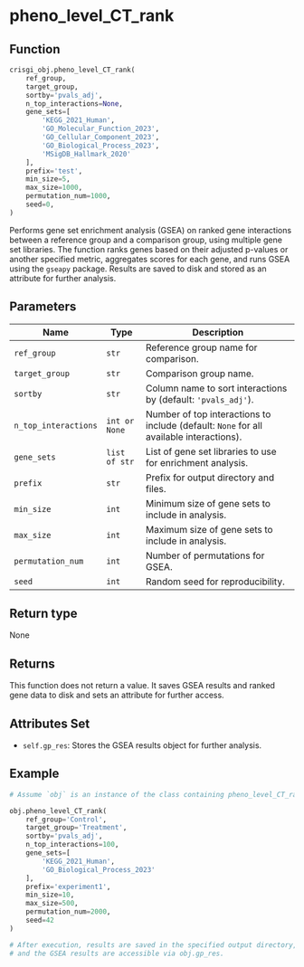 # pheno_level_CT_rank

## Function

```python
crisgi_obj.pheno_level_CT_rank(
    ref_group,
    target_group,
    sortby='pvals_adj',
    n_top_interactions=None,
    gene_sets=[
        'KEGG_2021_Human',
        'GO_Molecular_Function_2023',
        'GO_Cellular_Component_2023',
        'GO_Biological_Process_2023',
        'MSigDB_Hallmark_2020'
    ],
    prefix='test',
    min_size=5,
    max_size=1000,
    permutation_num=1000,
    seed=0,
)
```

Performs gene set enrichment analysis (GSEA) on ranked gene interactions between a reference group and a comparison group, using multiple gene set libraries. The function ranks genes based on their adjusted p-values or another specified metric, aggregates scores for each gene, and runs GSEA using the `gseapy` package. Results are saved to disk and stored as an attribute for further analysis.

## Parameters

| Name               | Type            | Description                                                                                  |
|--------------------|-----------------|----------------------------------------------------------------------------------------------|
| `ref_group`        | `str`           | Reference group name for comparison.                                                         |
| `target_group`     | `str`           | Comparison group name.                                                                       |
| `sortby`           | `str`           | Column name to sort interactions by (default: `'pvals_adj'`).                                |
| `n_top_interactions` | `int or None` | Number of top interactions to include (default: `None` for all available interactions).      |
| `gene_sets`        | `list of str`   | List of gene set libraries to use for enrichment analysis.                                   |
| `prefix`           | `str`           | Prefix for output directory and files.                                                       |
| `min_size`         | `int`           | Minimum size of gene sets to include in analysis.                                            |
| `max_size`         | `int`           | Maximum size of gene sets to include in analysis.                                            |
| `permutation_num`  | `int`           | Number of permutations for GSEA.                                                             |
| `seed`             | `int`           | Random seed for reproducibility.                                                             |

## Return type

None

## Returns

This function does not return a value. It saves GSEA results and ranked gene data to disk and sets an attribute for further access.

## Attributes Set

- `self.gp_res`: Stores the GSEA results object for further analysis.

## Example

```python
# Assume `obj` is an instance of the class containing pheno_level_CT_rank

obj.pheno_level_CT_rank(
    ref_group='Control',
    target_group='Treatment',
    sortby='pvals_adj',
    n_top_interactions=100,
    gene_sets=[
        'KEGG_2021_Human',
        'GO_Biological_Process_2023'
    ],
    prefix='experiment1',
    min_size=10,
    max_size=500,
    permutation_num=2000,
    seed=42
)

# After execution, results are saved in the specified output directory,
# and the GSEA results are accessible via obj.gp_res.
```